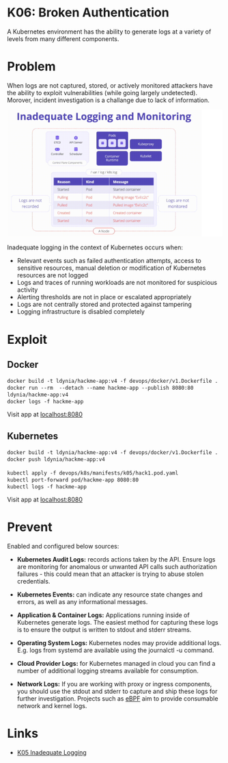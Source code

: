 # K06: Broken Authentication

A Kubernetes environment has the ability to generate logs at a variety of levels from many different components.

# Problem

When logs are not captured, stored, or actively monitored attackers have the ability to exploit vulnerabilities (while going largely undetected). Morover, incident investigation is a challange due to lack of information.

![diagram](../assets/img/k05.png)

Inadequate logging in the context of Kubernetes occurs when:

- Relevant events such as failed authentication attempts, access to sensitive resources, manual deletion or modification of Kubernetes resources are not logged
- Logs and traces of running workloads are not monitored for suspicious activity
- Alerting thresholds are not in place or escalated appropriately
- Logs are not centrally stored and protected against tampering
- Logging infrastructure is disabled completely

# Exploit

## Docker

```shell
docker build -t ldynia/hackme-app:v4 -f devops/docker/v1.Dockerfile .
docker run --rm  --detach --name hackme-app --publish 8080:80 ldynia/hackme-app:v4
docker logs -f hackme-app
```
Visit app at [localhost:8080](http://localhost:8080/)

## Kubernetes

```shell
docker build -t ldynia/hackme-app:v4 -f devops/docker/v1.Dockerfile .
docker push ldynia/hackme-app:v4

kubectl apply -f devops/k8s/manifests/k05/hack1.pod.yaml
kubectl port-forward pod/hackme-app 8080:80
kubectl logs -f hackme-app
```

Visit app at [localhost:8080](http://localhost:8080/)

# Prevent

Enabled and configured below sources:

- **Kubernetes Audit Logs:** records actions taken by the API. Ensure logs are monitoring for anomalous or unwanted API calls such authorization failures - this could mean that an attacker is trying to abuse stolen credentials.

- **Kubernetes Events:** can indicate any resource state changes and errors, as well as any informational messages.

- **Application & Container Logs:** Applications running inside of Kubernetes generate logs. The easiest method for capturing these logs is to ensure the output is written to stdout and stderr streams.

- **Operating System Logs:** Kubernetes nodes may provide additional logs. E.g. logs from systemd are available using the journalctl -u command.

- **Cloud Provider Logs:** for Kubernetes managed in cloud you can find a number of additional logging streams available for consumption. 

- **Network Logs:** If you are working with proxy or ingress components, you should use the stdout and stderr to capture and ship these logs for further investigation. Projects such as [eBPF](https://ebpf.io/) aim to provide consumable network and kernel logs.

# Links

- [K05 Inadequate Logging](https://owasp.org/www-project-kubernetes-top-ten/2022/en/src/K05-inadequate-logging)